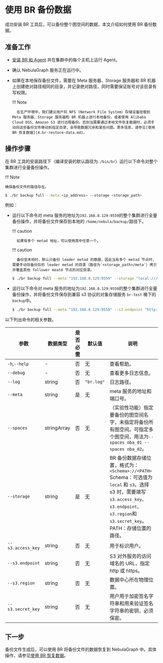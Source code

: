 # 使用 BR 备份数据

成功安装 BR 工具后，可以备份整个图空间的数据，本文介绍如何使用 BR 备份数据。

## 准备工作

- [安装 BR 和 Agent](2.compile-br.md) 并在集群中的每个主机上运行 Agent。
  
- 确认 NebulaGraph 服务正在运行中。

- 如果在本地保存备份文件，需要在 Meta 服务器、Storage 服务器和 BR 机器上创建绝对路径相同的目录，并记录绝对路径，同时需要保证账号对该目录有写权限。

  !!! Note

        在生产环境中，我们建议用户将 NFS (Network File System）存储设备挂载到 Meta 服务器、Storage 服务器和 BR 机器上进行本地备份，或者使用 Alibaba Cloud OSS、Amazon S3 进行远程备份。否则当需要通过本地文件恢复数据时，必须手动将这些备份文件移动到指定目录，会导致数据冗余和某些问题。更多信息，请参见[使用 BR 恢复数据](4.br-restore-data.md)。

## 操作步骤

在 BR 工具的安装路径下（编译安装的默认路径为`./bin/br`）运行以下命令对整个集群进行全量备份操作。

!!! Note

    确保备份文件的路径存在。

```bash
$ ./br backup full --meta <ip_address> --storage <storage_path>
```

例如：

- 运行以下命令对 meta 服务的地址为`192.168.8.129:9559`的整个集群进行全量备份操作，并将备份文件保存到本地的 `/home/nebula/backup/`路径下。

  !!! caution

        如果有多个 metad 地址，可以使用其中任意一个。

  !!! caution

        备份至本地时，默认只备份 leader metad 的数据，因此当有多个 metad 节点时，需要手动将备份后的 leader metad 的目录（路径为`<storage_path>/meta`）拷贝并覆盖其他 follower meatd 节点的对应目录。

  ```bash
  $ ./br backup full --meta "192.168.8.129:9559" --storage "local:///home/nebula/backup/"
  ```

- 运行以下命令对 meta 服务的地址为`192.168.8.129:9559`的整个集群进行全量备份操作，并将备份文件保存到兼容 s3 协议的对象存储服务 `br-test` 桶下的`backup`中。

  ```bash
  $ ./br backup full --meta "192.168.8.129:9559" --s3.endpoint "http://192.168.8.129:9000" --storage="s3://br-test/backup/" --s3.access_key=minioadmin --s3.secret_key=minioadmin --s3.region=default
  ```

以下列出命令的相关参数。

| 参数 | 数据类型 | 是否必需 | 默认值 | 说明 |
| --- | --- | --- | --- | --- |
| `-h`,`--help` | - | 否 | 无 | 查看帮助。 |
| `--debug` | - | 否 | 无 | 查看更多日志信息。 |
| `--log` | string | 否 | `"br.log"` | 日志路径。 |
| `--meta` | string | 是| 无 | meta 服务的地址和端口号。 |
| `--spaces` | stringArray | 否 | 无 |（实验性功能）指定要备份的图空间名字，未指定将备份所有图空间。可指定多个图空间，用法为`--spaces nba_01 --spaces nba_02`。|
| `--storage` | string | 是 | 无 | BR 备份数据存储位置，格式为：`<Schema>://<PATH>` <br>Schema：可选值为 `local` 和 `s3`。选择 s3 时，需要填写`s3.access_key`、`s3.endpoint`、`s3.region`和 `s3.secret_key`。<br>PATH：存储位置的路径。|
| `--s3.access_key` | string | 否 | 无 | 用于标识用户。 |
| `--s3.endpoint` | string | 否 | 无 | S3 对外服务的访问域名的 URL，指定 http 或 https。 |
| `--s3.region` | string | 否 | 无 | 数据中心所在物理位置。 |
| `--s3.secret_key`| string | 否 | 无 | 用户用于加密签名字符串和用来验证签名字符串的密钥，必须保密。 |

## 下一步

备份文件生成后，可以使用 BR 将备份文件的数据恢复到 NebulaGraph 中。具体操作，请参见[使用 BR 恢复数据](4.br-restore-data.md)。
